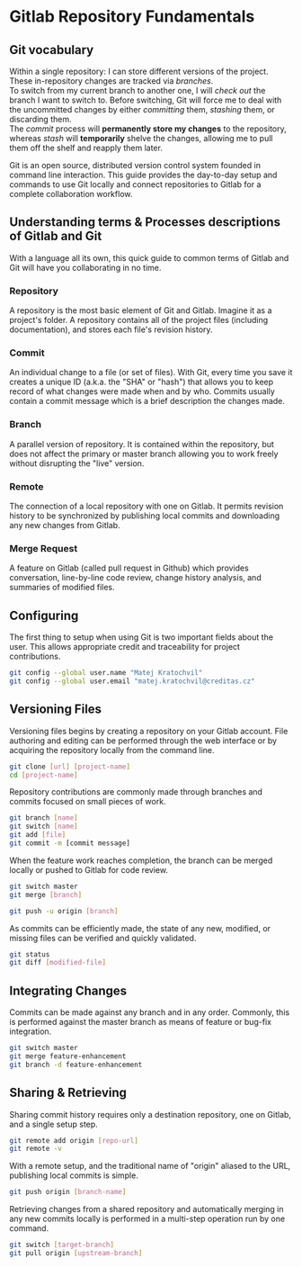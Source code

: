 # Gitlab Repository Fundamentals

## Git vocabulary

Within a single repository:
I can store different versions of the project.  
These in-repository changes are tracked via _branches_.  
To switch from my current branch to another one, I will _check out_ the branch I want to switch to.
Before switching, Git will force me to deal with the uncommitted changes by either _committing_ them, _stashing_ them, or discarding them.  
The _commit_ process will **permanently store my changes** to the repository, whereas _stash_ will **temporarily** shelve the changes, allowing me to pull them off the shelf and reapply them later.

Git is an open source, distributed version control system founded in command line interaction. This guide provides the day-to-day setup and commands to use Git locally and connect repositories to Gitlab for a complete collaboration workflow.

## Understanding terms & Processes descriptions of Gitlab and Git

With a language all its own, this quick guide to common terms of Gitlab and Git will have you collaborating in no time.

### Repository

A repository is the most basic element of Git and Gitlab. Imagine it as a project's folder. A repository contains all of the project files (including documentation), and stores each file's revision history.

### Commit

An individual change to a file (or set of files). With Git, every time you save it creates a unique ID (a.k.a. the "SHA" or "hash") that allows you to keep record of what changes were made when and by who. Commits usually contain a commit message which is a brief description the changes made.

### Branch

A parallel version of repository. It is contained within the repository, but does not affect the primary or master branch allowing you to work freely without disrupting the "live" version.

### Remote

The connection of a local repository with one on Gitlab. It permits revision history to be synchronized by publishing local commits and downloading any new changes from Gitlab.

### Merge Request

A  feature on Gitlab (called pull request in Github) which provides conversation, line-by-line code review, change history analysis, and summaries of modified files.

## Configuring

The first thing to setup when using Git is two important fields about the user. This allows appropriate credit and traceability for project contributions.

```sh
git config --global user.name "Matej Kratochvil"
git config --global user.email "matej.kratochvil@creditas.cz"
```

## Versioning Files

Versioning files begins by creating a repository on your Gitlab account. File authoring and editing can be performed through the web interface or by acquiring the repository locally from the command line.

```sh
git clone [url] [project-name]
cd [project-name]
```

Repository contributions are commonly made through branches and commits focused on small pieces of work.

```sh
git branch [name]
git switch [name]
git add [file]
git commit -m [commit message]
```

When the feature work reaches completion, the branch can be merged locally or pushed to Gitlab for code review.

```sh
git switch master
git merge [branch]

git push -u origin [branch]
```

As commits can be efficiently made, the state of any new, modified, or missing files can be verified and quickly validated.

```sh
git status
git diff [modified-file]
```

## Integrating Changes

Commits can be made against any branch and in any order. Commonly, this is performed against the  master branch as means of feature or bug-fix integration.

```sh
git switch master
git merge feature-enhancement
git branch -d feature-enhancement
```

## Sharing & Retrieving

Sharing commit history requires only a destination repository, one on Gitlab, and a single setup step.

```sh
git remote add origin [repo-url]
git remote -v
```

With a remote setup, and the traditional name of "origin" aliased to the URL, publishing local commits is simple.

```sh
git push origin [branch-name]
```

Retrieving changes from a shared repository and automatically merging in any new commits locally is performed in a multi-step operation run by one command.

```sh
git switch [target-branch]
git pull origin [upstream-branch]
```
